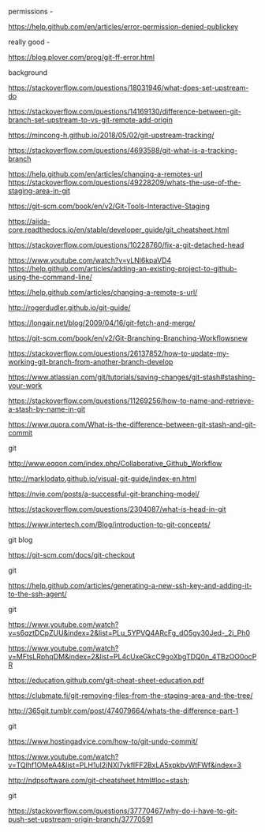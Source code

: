
permissions -

https://help.github.com/en/articles/error-permission-denied-publickey

really good -

https://blog.plover.com/prog/git-ff-error.html

background

https://stackoverflow.com/questions/18031946/what-does-set-upstream-do

https://stackoverflow.com/questions/14169130/difference-between-git-branch-set-upstream-to-vs-git-remote-add-origin

https://mincong-h.github.io/2018/05/02/git-upstream-tracking/

https://stackoverflow.com/questions/4693588/git-what-is-a-tracking-branch

https://help.github.com/en/articles/changing-a-remotes-url
https://stackoverflow.com/questions/49228209/whats-the-use-of-the-staging-area-in-git

https://git-scm.com/book/en/v2/Git-Tools-Interactive-Staging

 
https://aiida-core.readthedocs.io/en/stable/developer_guide/git_cheatsheet.html

 

https://stackoverflow.com/questions/10228760/fix-a-git-detached-head

https://www.youtube.com/watch?v=yLNl6kpaVD4
https://help.github.com/articles/adding-an-existing-project-to-github-using-the-command-line/

https://help.github.com/articles/changing-a-remote-s-url/

http://rogerdudler.github.io/git-guide/

https://longair.net/blog/2009/04/16/git-fetch-and-merge/

https://git-scm.com/book/en/v2/Git-Branching-Branching-Workflowsnew

https://stackoverflow.com/questions/26137852/how-to-update-my-working-git-branch-from-another-branch-develop


https://www.atlassian.com/git/tutorials/saving-changes/git-stash#stashing-your-work

https://stackoverflow.com/questions/11269256/how-to-name-and-retrieve-a-stash-by-name-in-git

https://www.quora.com/What-is-the-difference-between-git-stash-and-git-commit


git

http://www.eqqon.com/index.php/Collaborative_Github_Workflow

<http://marklodato.github.io/visual-git-guide/index-en.html>

https://nvie.com/posts/a-successful-git-branching-model/

https://stackoverflow.com/questions/2304087/what-is-head-in-git

https://www.intertech.com/Blog/introduction-to-git-concepts/


git blog

https://git-scm.com/docs/git-checkout

git

https://help.github.com/articles/generating-a-new-ssh-key-and-adding-it-to-the-ssh-agent/


git

https://www.youtube.com/watch?v=s6qztDCpZUU&index=2&list=PLu_5YPVQ4ARcFg_dO5gy30Jed-_2i_Ph0

https://www.youtube.com/watch?v=MFtsLRphqDM&index=2&list=PL4cUxeGkcC9goXbgTDQ0n_4TBzOO0ocPR


https://education.github.com/git-cheat-sheet-education.pdf

https://clubmate.fi/git-removing-files-from-the-staging-area-and-the-tree/

http://365git.tumblr.com/post/474079664/whats-the-difference-part-1

git

https://www.hostingadvice.com/how-to/git-undo-commit/

https://www.youtube.com/watch?v=TQlhf1OMeA4&list=PLH1ul2iNXl7vkfIFF2BxLA5xpkbvWtFWf&index=3

http://ndpsoftware.com/git-cheatsheet.html#loc=stash;


git 

https://stackoverflow.com/questions/37770467/why-do-i-have-to-git-push-set-upstream-origin-branch/37770591